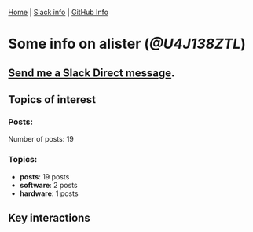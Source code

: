 [Home](https://kelu124.github.io/echommunity/) | [Slack info](https://kelu124.github.io/echommunity/) | [GitHub Info](https://kelu124.github.io/echommunity/github.html)

# Some info on __alister__ (_@U4J138ZTL_)


## [Send me a Slack Direct message](https://echopen.slack.com/messages/@alister/).

## Topics of interest

### Posts: 

Number of posts: 19

### Topics:

* __posts__: 19 posts
* __software__: 2 posts
* __hardware__: 1 posts

## Key interactions 

